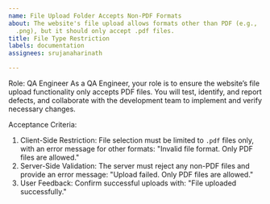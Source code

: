 ```yaml
---
name: File Upload Folder Accepts Non-PDF Formats
about: The website's file upload allows formats other than PDF (e.g., .docx, .jpg,
  .png), but it should only accept .pdf files.
title: File Type Restriction
labels: documentation
assignees: srujanaharinath

---
```


Role: QA Engineer
As a QA Engineer, your role is to ensure the website’s file upload functionality only accepts PDF files. You will test, identify, and report defects, and collaborate with the development team to implement and verify necessary changes.

Acceptance Criteria:
1. Client-Side Restriction: File selection must be limited to `.pdf` files only, with an error message for other formats: "Invalid file format. Only PDF files are allowed."
2. Server-Side Validation: The server must reject any non-PDF files and provide an error message: "Upload failed. Only PDF files are allowed."
3. User Feedback: Confirm successful uploads with: "File uploaded successfully."

